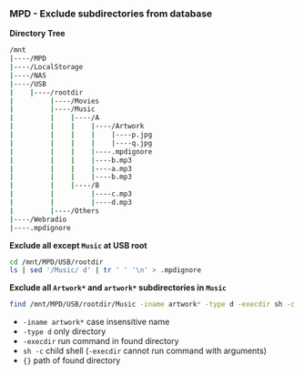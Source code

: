 ### MPD - Exclude subdirectories from database

**Directory Tree**
```sh
/mnt
|----/MPD
|----/LocalStorage
|----/NAS
|----/USB
|    |----/rootdir
|         |----/Movies
|         |----/Music
|         |    |----/A
|         |    |    |----/Artwork
|         |    |    |    |----p.jpg
|         |    |    |    |----q.jpg
|         |    |    |----.mpdignore
|         |    |    |----b.mp3
|         |    |    |----a.mp3
|         |    |    |----b.mp3
|         |    |----/B
|         |         |----c.mp3
|         |         |----d.mp3
|         |----/Others
|----/Webradio
|----.mpdignore
```
**Exclude all except `Music` at USB root**
```sh
cd /mnt/MPD/USB/rootdir
ls | sed '/Music/ d' | tr ' ' '\n' > .mpdignore
```

**Exclude all `Artwork*` and `artwork*` subdirectories in `Music`**
```sh
find /mnt/MPD/USB/rootdir/Music -iname artwork* -type d -execdir sh -c 'echo -e "Artwork*\nartwork*" > {}/.mpdignore' \;
```
- `-iname artwork*` case insensitive name
- `-type d` only directory
- `-execdir` run command in found directory
- `sh -c` child shell (`-execdir` cannot run command with arguments)
- `{}` path of found directory
